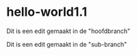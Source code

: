 # hello-world1.1

Dit is een edit gemaakt in de "hoofdbranch"

Dit is een edit gemaakt in de "sub-branch"
